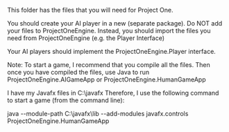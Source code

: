 This folder has the files that you will need for Project One. 

You should create your AI player in a new (separate package). 
Do NOT add your files to ProjectOneEngine. 
Instead, you should import the files you need from ProjectOneEngine (e.g. the Player Interface)

Your AI players should implement the ProjectOneEngine.Player interface. 

Note: To start a game, I recommend that you compile all the files.
Then once you have compiled the files, use Java to run ProjectOneEngine.AIGameApp or ProjectOneEngine.HumanGameApp

I have my Javafx files in C:\javafx
Therefore, I use the following command to start a game (from the command line):
 
java --module-path  C:\javafx\lib --add-modules javafx.controls ProjectOneEngine.HumanGameApp
